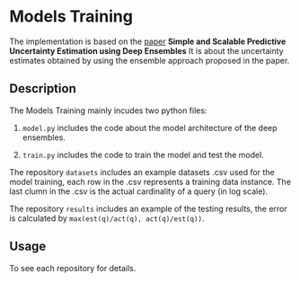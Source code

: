 # Models Training

The implementation is based on the [paper](https://arxiv.org/pdf/1612.01474v1.pdf) **Simple and Scalable Predictive Uncertainty Estimation using Deep Ensembles** It is about the uncertainty estimates obtained by using the ensemble approach proposed in the paper. 

## Description

The Models Training mainly incudes two python files:
      
1) `model.py` includes the code about the model architecture of the deep ensembles.
      
2) `train.py` includes the code to train the model and test the model.

The repository `datasets` includes an example datasets .csv used for the model training, each row in the .csv represents a training data instance.
The last clumn in the .csv is the actual cardinality of a query (in log scale).

The repository `results` includes an example of the testing results, the error is calculated by `max(est(q)/act(q), act(q)/est(q))`.

## Usage

To see each repository for details.

